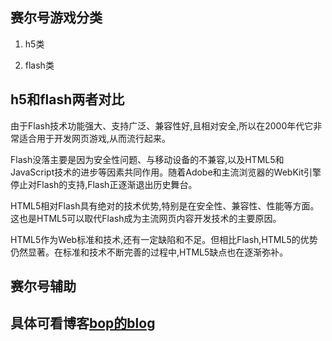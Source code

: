 ## 赛尔号游戏分类

1. h5类

2. flash类
## h5和flash两者对比

​		由于Flash技术功能强大、支持广泛、兼容性好,且相对安全,所以在2000年代它非常适合用于开发网页游戏,从而流行起来。

​		Flash没落主要是因为安全性问题、与移动设备的不兼容,以及HTML5和JavaScript技术的进步等因素共同作用。随着Adobe和主流浏览器的WebKit引擎停止对Flash的支持,Flash正逐渐退出历史舞台。

​		HTML5相对Flash具有绝对的技术优势,特别是在安全性、兼容性、性能等方面。这也是HTML5可以取代Flash成为主流网页内容开发技术的主要原因。

​		HTML5作为Web标准和技术,还有一定缺陷和不足。但相比Flash,HTML5的优势仍然显著。在标准和技术不断完善的过程中,HTML5缺点也在逐渐弥补。
## 赛尔号辅助

具体可看博客[bop的blog](https://yoso.redstoner.cn/wp/)
-